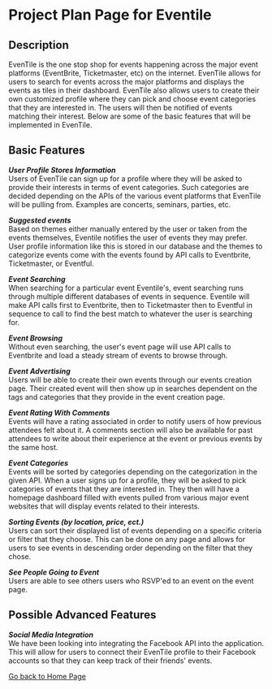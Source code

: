 # Project Plan Page for Eventile



## Description

EvenTile is the one stop shop for events happening across the major event platforms (EventBrite, Ticketmaster, etc) on the internet. EvenTile allows for users to search for events across the major platforms and displays the events as tiles in their dashboard. EvenTile also allows users to create their own customized profile where they can pick and choose event categories that they are interested in. The users will then be notified of events matching their interest. Below are some of the basic features that will be implemented in EvenTile.




## Basic Features

**_User Profile Stores Information_** <br>
  Users of EvenTile can sign up for a profile where they will be asked to provide their interests in terms of event categories. Such categories are decided depending on the APIs of the various event platforms that EvenTile will be pulling from. Examples are concerts, seminars, parties, etc.

**_Suggested events_** <br>
  Based on themes either manually entered by the user or taken from the events themselves, Eventile notifies the user of events they may prefer. User profile information like this is stored in our database and the themes to categorize events come with the events found by API calls to Eventbrite, Ticketmaster, or Eventful.
  
**_Event Searching_** <br>
  When searching for a particular event Eventile's, event searching runs through multiple different databases of events in sequence. Eventile will make API calls first to Eventbrite, then to Ticketmaster then to Eventful in sequence to call to find the best match to whatever the user is searching for. 
  
**_Event Browsing_** <br>
  Without even searching, the user's event page will use API calls to Eventbrite and load a steady stream of events to browse through. 
  
**_Event Advertising_** <br>
  Users will be able to create their own events through our events creation page. Their created event will then show up in searches dependent on the tags and categories that they provide in the event creation page.

**_Event Rating With Comments_** <br>
  Events will have a rating associated in order to notify users of how previous attendees felt about it. A comments section will also be available for past attendees to write about their experience at the event or previous events by the same host.
  
**_Event Categories_** <br>
  Events will be sorted by categories depending on the categorization in the given API. When a user signs up for a profile, they will be asked to pick categories of events that they are interested in. They then will have a homepage dashboard filled with events pulled from various major event websites that will display events related to their interests.

**_Sorting Events (by location, price, ect.)_** <br>
  Users can sort their displayed list of events depending on a specific criteria or filter that they choose. This can be done on any page and allows for users to see events in descending order depending on the filter that they chose. 

**_See People Going to Event_** <br>
  Users are able to see others users who RSVP'ed to an event on the event page.
  
  
  
  
## Possible Advanced Features

**_Social Media Integration_** <br>
  We have been looking into integrating the Facebook API into the application. This will allow for users to connect their EvenTile profile to their Facebook accounts so that they can keep track of their friends' events.



[Go back to Home Page](../README.md)
